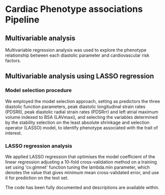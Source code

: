 # Cardiac Phenotype associations Pipeline

## Multivariable analysis
Multivariable regression analysis was used to explore the phenotype relationship between each diastolic parameter and cardiovascular risk factors. 

## Multivariable analysis using LASSO regression

### Model selection procedure

We employed the model selection approach, setting as predictors the three diastolic function parameters, peak diastolic longitudinal strain rates (PDSRll), peak diastolic radial strain rates (PDSRrr) and left atrial maximum volume indexed to BSA (LAVmaxi), and selecting the variables determined by the stability selection on the least absolute shrinkage and selection operator (LASSO) model, to identify phenotype associated with the trait of interest.

### LASSO regression analysis
We applied LASSO regression that optimises the model coefficient of the linear regression adjusting a 10-fold cross-validation method on a training set using 'cv.glmnet' function tuning the lambda.min parameter, which denotes the value that gives minimum mean cross-validated error, and use it for prediction on the test set.
   
The code has been fully documented and descriptions are available within.